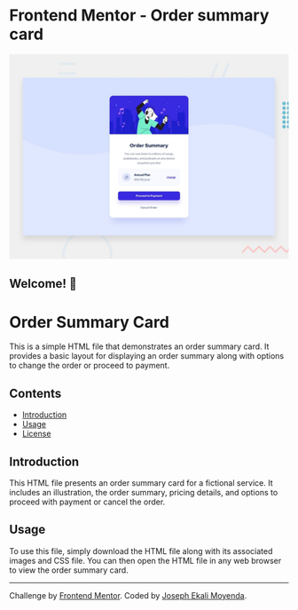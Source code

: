 # Frontend Mentor - Order summary card

![Design preview for the Order summary card coding challenge](./design/desktop-preview.jpg)

## Welcome! 👋

# Order Summary Card

This is a simple HTML file that demonstrates an order summary card. It provides a basic layout for displaying an order summary along with options to change the order or proceed to payment.

## Contents
- [Introduction](#introduction)
- [Usage](#usage)
- [License](#license)

## Introduction
This HTML file presents an order summary card for a fictional service. It includes an illustration, the order summary, pricing details, and options to proceed with payment or cancel the order.

## Usage
To use this file, simply download the HTML file along with its associated images and CSS file. You can then open the HTML file in any web browser to view the order summary card.


---

Challenge by [Frontend Mentor](https://www.frontendmentor.io?ref=challenge). Coded by [Joseph Ekali Moyenda](#).